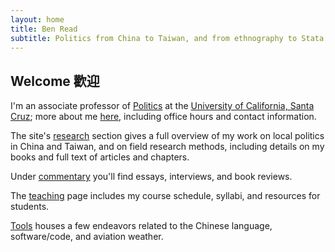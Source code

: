 ```yaml
---
layout: home
title: Ben Read
subtitle: Politics from China to Taiwan, and from ethnography to Stata
---
```


## Welcome 歡迎

I'm an associate professor of [Politics](https://politics.ucsc.edu/) at the [University of California, Santa Cruz](https://www.ucsc.edu/index.html); more about me [here](about/about.html), including office hours and contact information.

The site's [research](research/research.html) section gives a full overview of my work on local politics in China and Taiwan, and on field research methods, including details on my books and full text of articles and chapters.

Under [commentary](commentary/commentary.html) you'll find essays, interviews, and book reviews.

The [teaching](teaching/teaching.html) page includes my course schedule, syllabi, and resources for students.

[Tools](tools/tools.html) houses a few endeavors related to the Chinese language, software/code, and aviation weather.
